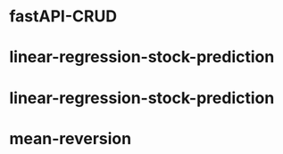 # fastAPI-CRUD
# linear-regression-stock-prediction
# linear-regression-stock-prediction
# mean-reversion
